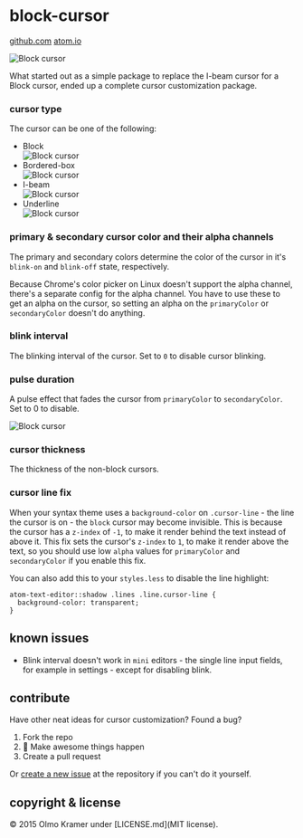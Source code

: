 # block-cursor
 [github.com](https://github.com/olmokramer/atom-block-cursor) [atom.io](https://atom.io/packages/block-cursor)

![Block cursor](https://raw.githubusercontent.com/olmokramer/atom-block-cursor/master/cursor-block.png)

What started out as a simple package to replace the I-beam cursor for a Block cursor, ended up a complete cursor customization package.

### cursor type

The cursor can be one of the following:
* Block <br>![Block cursor](https://raw.githubusercontent.com/olmokramer/atom-block-cursor/master/cursor-block.png)
* Bordered-box <br>![Block cursor](https://raw.githubusercontent.com/olmokramer/atom-block-cursor/master/cursor-bordered-box.png)
* I-beam <br>![Block cursor](https://raw.githubusercontent.com/olmokramer/atom-block-cursor/master/cursor-i-beam.png)
* Underline <br>![Block cursor](https://raw.githubusercontent.com/olmokramer/atom-block-cursor/master/cursor-underline.png)

### primary & secondary cursor color and their alpha channels

The primary and secondary colors determine the color of the cursor in it's `blink-on` and `blink-off` state, respectively.

Because Chrome's color picker on Linux doesn't support the alpha channel, there's a separate config for the alpha channel. You have to use these to get an alpha on the cursor, so setting an alpha on the `primaryColor` or `secondaryColor` doesn't do anything.

### blink interval

The blinking interval of the cursor. Set to `0` to disable cursor blinking.

### pulse duration

A pulse effect that fades the cursor from `primaryColor` to `secondaryColor`. Set to 0 to disable.

![Block cursor](https://raw.githubusercontent.com/olmokramer/atom-block-cursor/master/cursor-pulse.gif)

### cursor thickness

The thickness of the non-block cursors.

### cursor line fix

When your syntax theme uses a `background-color` on `.cursor-line` - the line the cursor is on - the `block` cursor may become invisible. This is because the cursor has a `z-index` of `-1`, to make it render behind the text instead of above it. This fix sets the cursor's `z-index` to `1`, to make it render above the text, so you should use low `alpha` values for `primaryColor` and `secondaryColor` if you enable this fix.

You can also add this to your `styles.less` to disable the line highlight:
```less
atom-text-editor::shadow .lines .line.cursor-line {
  background-color: transparent;
}
```

## known issues

* Blink interval doesn't work in `mini` editors - the single line input fields, for example in settings - except for disabling blink.

## contribute

Have other neat ideas for cursor customization? Found a bug?

1. Fork the repo
2. :rocket: Make awesome things happen
3. Create a pull request

Or [create a new issue](https://github.com/olmokramer/atom-block-cursor/issues/new) at the repository if you can't do it yourself.

## copyright & license

&copy; 2015 Olmo Kramer under [LICENSE.md](MIT license).